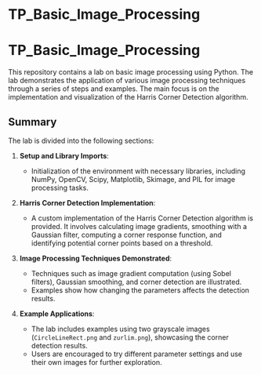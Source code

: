 # TP_Basic_Image_Processing

# TP_Basic_Image_Processing

This repository contains a lab on basic image processing using Python. The lab demonstrates the application of various image processing techniques through a series of steps and examples. The main focus is on the implementation and visualization of the Harris Corner Detection algorithm.

## Summary

The lab is divided into the following sections:

1. **Setup and Library Imports**: 
   - Initialization of the environment with necessary libraries, including NumPy, OpenCV, Scipy, Matplotlib, Skimage, and PIL for image processing tasks.

2. **Harris Corner Detection Implementation**:
   - A custom implementation of the Harris Corner Detection algorithm is provided. It involves calculating image gradients, smoothing with a Gaussian filter, computing a corner response function, and identifying potential corner points based on a threshold.

3. **Image Processing Techniques Demonstrated**:
   - Techniques such as image gradient computation (using Sobel filters), Gaussian smoothing, and corner detection are illustrated.
   - Examples show how changing the parameters affects the detection results.

4. **Example Applications**:
   - The lab includes examples using two grayscale images (`CircleLineRect.png` and `zurlim.png`), showcasing the corner detection results.
   - Users are encouraged to try different parameter settings and use their own images for further exploration.
